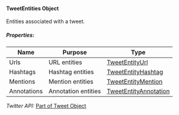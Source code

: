 #### TweetEntities Object

Entities associated with a tweet.

##### Properties:

| Name | Purpose | Type |
|------|---------|------|
| Urls | URL entities | [TweetEntityUrl](TweetEntityUrl-Object.md) |
| Hashtags | Hashtag entities | [TweetEntityHashtag](TweetEntityHashtag-Object.md) |
| Mentions | Mention entities | [TweetEntityMention](TweetEntityMention-Object.md) |
| Annotations | Annotation entities | [TweetEntityAnnotation]() |

*Twitter API:* [Part of Tweet Object](https://developer.twitter.com/en/docs/twitter-api/data-dictionary/object-model/tweet)